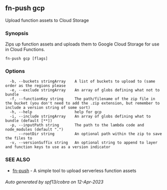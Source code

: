 ## fn-push gcp

Upload function assets to Cloud Storage

### Synopsis

Zips up function assets and uploads them to Google
	Cloud Storage for use in Cloud Functions.

```
fn-push gcp [flags]
```

### Options

```
  -b, --buckets stringArray    A list of buckets to upload to (same order as the regions please
  -e, --exclude stringArray    An array of globs defining what not to bundle
  -f, --functionKey string     The path/filename of the zip file in the bucket (you don't need to add the .zip extension, but remember to include a version string of some sort)
  -h, --help                   help for gcp
  -i, --include stringArray    An array of globs defining what to bundle (default [**])
  -p, --inputPath string       The path to the lambda code and node_modules (default ".")
      --rootDir string         An optional path within the zip to save the files to
  -v, --versionSuffix string   An optional string to append to layer and function keys to use as a version indicator
```

### SEE ALSO

* [fn-push](fn-push.md)	 - A simple tool to upload serverless function assets

###### Auto generated by spf13/cobra on 12-Apr-2023
